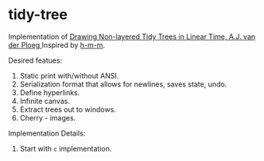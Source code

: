 # tidy-tree

Implementation of [Drawing Non-layered Tidy Trees in Linear Time, A.J. van der Ploeg
](https://citeseerx.ist.psu.edu/document?repid=rep1&type=pdf&doi=d45f66231e053590c64c9d901fb7b028dbc5c923)
Inspired by [h-m-m](https://github.com/nadrad/h-m-m).

Desired featues:

1. Static print with/without ANSI.
2. Serialization format that allows for newlines, saves state, undo.
3. Define hyperlinks.
4. Infinite canvas.
5. Extract trees out to windows.
6. Cherry - images.

Implementation Details:

1. Start with `c` implementation.

